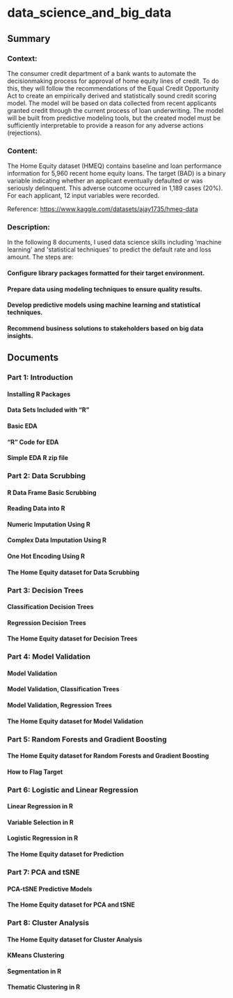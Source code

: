 # data_science_and_big_data

## Summary

### Context: 
The consumer credit department of a bank wants to automate the decisionmaking process for approval of home equity lines of credit. To do this, they will follow the recommendations of the Equal Credit Opportunity Act to create an empirically derived and statistically sound credit scoring model. The model will be based on data collected from recent applicants granted credit through the current process of loan underwriting. The model will be built from predictive modeling tools, but the created model must be sufficiently interpretable to provide a reason for any adverse actions (rejections).

### Content: 
The Home Equity dataset (HMEQ) contains baseline and loan performance information for 5,960 recent home equity loans. The target (BAD) is a binary variable indicating whether an applicant eventually defaulted or was seriously delinquent. This adverse outcome occurred in 1,189 cases (20%). For each applicant, 12 input variables were recorded.

Reference: https://www.kaggle.com/datasets/ajay1735/hmeq-data

### Description: 
In the following 8 documents, I used data science skills including 'machine learning' and 'statistical techniques' to predict the default rate and loss amount. The steps are:

#### Configure library packages formatted for their target environment.
#### Prepare data using modeling techniques to ensure quality results.
#### Develop predictive models using machine learning and statistical techniques.
#### Recommend business solutions to stakeholders based on big data insights.

## Documents

### Part 1: Introduction
#### Installing R Packages
#### Data Sets Included with “R” 
#### Basic EDA
#### “R” Code for EDA
#### Simple EDA R zip file


### Part 2: Data Scrubbing
#### R Data Frame Basic Scrubbing
#### Reading Data into R
#### Numeric Imputation Using R
#### Complex Data Imputation Using R
#### One Hot Encoding Using R
#### The Home Equity dataset for Data Scrubbing


### Part 3: Decision Trees
#### Classification Decision Trees
#### Regression Decision Trees
#### The Home Equity dataset for Decision Trees


### Part 4: Model Validation
#### Model Validation
#### Model Validation, Classification Trees
#### Model Validation, Regression Trees
#### The Home Equity dataset for Model Validation


### Part 5: Random Forests and Gradient Boosting
#### The Home Equity dataset for Random Forests and Gradient Boosting
#### How to Flag Target


### Part 6: Logistic and Linear Regression
#### Linear Regression in R
#### Variable Selection in R
#### Logistic Regression in R
#### The Home Equity dataset for Prediction


### Part 7: PCA and tSNE
#### PCA-tSNE Predictive Models
#### The Home Equity dataset for PCA and tSNE


### Part 8: Cluster Analysis
#### The Home Equity dataset for Cluster Analysis
#### KMeans Clustering
#### Segmentation in R
#### Thematic Clustering in R

